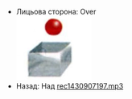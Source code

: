 - Лицьова сторона: Over <br />![prepositions_06.jpg](./7.jpg)
- Назад: Над [rec1430907197.mp3](./42.mp3)